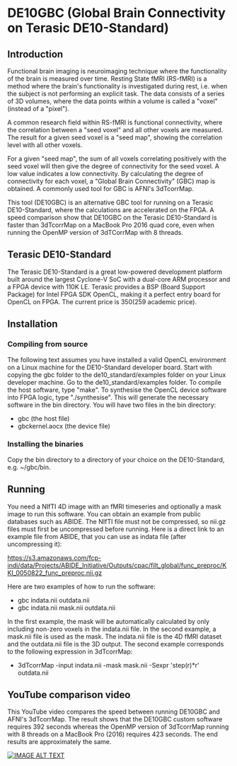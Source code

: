 # DE10GBC (Global Brain Connectivity on Terasic DE10-Standard)

## Introduction

Functional brain imaging is neuroimaging technique where the functionality of the brain is measured over time. Resting State fMRI (RS-fMRI) is a method where the brain's functionality is investigated during rest, i.e. when the subject is not performing an explicit task. The data consists of a series of 3D volumes, where the data points within a volume is called a "voxel" (instead of a "pixel").

A common research field within RS-fMRI is functional connectivity, where the correlation between a "seed voxel" and all other voxels are measured. The result for a given seed voxel is a "seed map", showing the correlation level with all other voxels.

For a given "seed map", the sum of all voxels correlating positively with the seed voxel will then give the degree of connectivity for the seed voxel. A low value indicates a low connectivity. By calculating the degree of connectivity for each voxel, a "Global Brain Connectivity" (GBC) map is obtained. A commonly used tool for GBC is AFNI's 3dTcorrMap.

This tool (DE10GBC) is an alternative GBC tool for running on a Terasic DE10-Standard, where the calculations are accelerated on the FPGA. A speed comparison show that DE10GBC on the Terasic DE10-Standard is faster than 3dTcorrMap on a MacBook Pro 2016 quad core, even when running the OpenMP version of 3dTCorrMap with 8 threads.

## Terasic DE10-Standard


The Terasic DE10-Standard is a great low-powered development platform built around the largest Cyclone-V SoC with a dual-core ARM processor and a FPGA device with 110K LE. Terasic provides a BSP (Board Support Package) for Intel FPGA SDK OpenCL, making it a perfect entry board for OpenCL on FPGA. The current price is $350 ($259 academic price).

## Installation

### Compiling from source

The following text assumes you have installed a valid OpenCL environment on a Linux machine for the DE10-Standard developer board. Start with copying the gbc folder to the de10\_standard/examples folder on your Linux developer machine. Go to the de10\_standard/examples folder. To compile the host software, type "make". To synthesise the OpenCL device software into FPGA logic, type "./synthesise". This will generate the necessary software in the bin directory. You will have two files in the bin directory:

  - gbc (the host file)
  - gbckernel.aocx (the device file) 


### Installing the binaries

Copy the bin directory to a directory of your choice on the DE10-Standard, e.g. ~/gbc/bin.

## Running

You need a NIfTI 4D image with an fMRI timeseries and optionally a mask image to run this software. You can obtain an example from public databases such as ABIDE. The NIfTI file must not be compressed, so nii.gz files must first be uncompressed before running. Here is a direct link to an example file from ABIDE, that you can use as indata file (after uncompressing it):

<https://s3.amazonaws.com/fcp-indi/data/Projects/ABIDE_Initiative/Outputs/cpac/filt_global/func_preproc/KKI_0050822_func_preproc.nii.gz>

Here are two examples of how to run the software:

- gbc indata.nii outdata.nii
- gbc indata.nii mask.nii outdata.nii

In the first example, the mask will be automatically calculated by only including non-zero voxels in the indata.nii file. In the second example, a mask.nii file is used as the mask. The indata.nii file is the 4D fMRI dataset and the outdata.nii file is the 3D output. The second example corresponds to the following expression in 3dTcorrMap:

- 3dTcorrMap -input indata.nii -mask mask.nii -Sexpr 'step(r)*r' outdata.nii

## YouTube comparison video

This YouTube video compares the speed between running DE10GBC and AFNI's 3dTcorrMap. The result shows that the DE10GBC custom software requires 392 seconds whereas the OpenMP version of 3dTcorrMap running with 8 threads on a MacBook Pro (2016) requires 423 seconds. The end results are approximately the same.

[![IMAGE ALT TEXT](http://img.youtube.com/vi/N8zh7ErCZ8o/0.jpg)](https://www.youtube.com/watch?v=N8zh7ErCZ8o "Terasic DE10 Standard running OpenCL")
